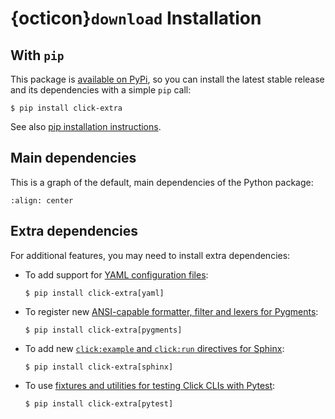 # {octicon}`download` Installation

## With `pip`

This package is
[available on PyPi](https://pypi.python.org/pypi/click-extra), so you
can install the latest stable release and its dependencies with a simple `pip`
call:

```{code-block} shell-session
$ pip install click-extra
```

See also
[pip installation instructions](https://pip.pypa.io/en/stable/installing/).

## Main dependencies

This is a graph of the default, main dependencies of the Python package:

```mermaid assets/dependencies.mmd
:align: center
```

## Extra dependencies

For additional features, you may need to install extra dependencies:

- To add support for [YAML configuration files](config.md#yaml):

  ```{code-block} shell-session
  $ pip install click-extra[yaml]
  ```

- To register new [ANSI-capable formatter, filter and lexers for Pygments](pygments.md):

  ```{code-block} shell-session
  $ pip install click-extra[pygments]
  ```

- To add new [`click:example` and `click:run` directives for Sphinx](sphinx.md):

  ```{code-block} shell-session
  $ pip install click-extra[sphinx]
  ```

- To use [fixtures and utilities for testing Click CLIs with Pytest](pytest.md):

  ```{code-block} shell-session
  $ pip install click-extra[pytest]
  ```